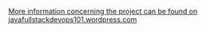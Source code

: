 [More information concerning the project can be found on javafullstackdevops101.wordpress.com](https://javafullstackdevops101.wordpress.com/, "Code Java Full Stack DevOps")
